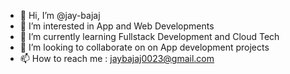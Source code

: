 - 👋 Hi, I’m @jay-bajaj
- 👀 I’m interested in App and Web Developments
- 🌱 I’m currently learning Fullstack Development and Cloud Tech
- 💞️ I’m looking to collaborate on on App development projects
- 📫 How to reach me : jaybajaj0023@gmail.com 

<!---
jay-bajaj/jay-bajaj is a ✨ special ✨ repository because its `README.md` (this file) appears on your GitHub profile.
You can click the Preview link to take a look at your changes.
--->
